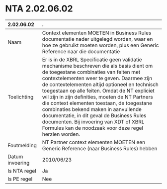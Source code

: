 # NTA 2.02.06.02

 2.02.06.02 | . 
 :--- | :--- 
 Naam | Context elementen MOETEN in Business Rules documentatie nader uitgelegd worden, waar en hoe ze gebruikt moeten worden, plus een Generic Reference naar die documentatie 
 Toelichting | Er is in de XBRL Specificatie geen validatie mechanisme beschreven die als basis dient om de toegestane combinaties van feiten met contextelementen weer te geven. Daarmee zijn de contextelementen altijd optioneel en technisch toegestaan op alle feiten. Omdat de NT expliciet wil zijn in zijn definities, moeten de NT Partners die context elementen toestaan, de toegestane combinaties bekend maken in aanvullende documentatie, in dit geval de Business Rules documenten. Bij invoering van XDT of XBRL Formules kan de noodzaak voor deze regel herzien worden. 
 Foutmelding | NT Partner context elementen MOETEN een Generic Reference (naar Business Rules) hebben 
 Datum invoering | 2010/06/23 
 Is NTA regel | Ja 
 Is PE regel | Nee 
